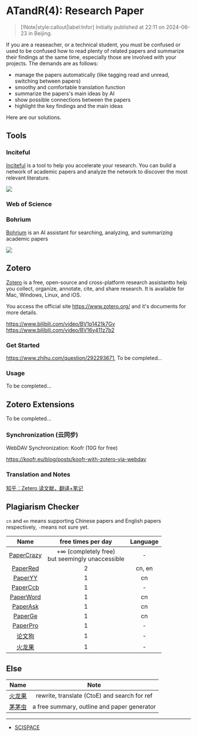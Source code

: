 # ATandR(4): Research Paper

> [!Note|style:callout|label:Infor]
Initially published at 22:11 on 2024-06-23 in Beijing.



If you are a reaseacher, or a technical student, you must be confused or used to be confused how to read plenty of related papers and summarize their findings at the same time, especially those are involved with your projects. The demands are as follows:

- manage the papers automatically (like tagging read and unread, switching between papers)
- smoothy and comfortable translation function
- summarize the papers's main ideas by AI
- show possible connections between the papers
- highlight the key findings and the main ideas

 Here are our solutions.

## Tools

### Inciteful

[Inciteful](https://inciteful.xyz/) is a tool to help you accelerate your research. You can build a network of academic papers and analyze the network to discover the most relevant literature.

<div class="center"><img src="https://imagebank-0.oss-cn-beijing.aliyuncs.com/VS-PicGo/2024-10-15-21-03-25_ATandR(4)-ResearchPaper.jpg"/></div>

<!-- <div class="center"><img src="https://imagebank-0.oss-cn-beijing.aliyuncs.com/VS-PicGo/2024-10-15-21-01-28_ATandR(4)-ResearchPaper.jpg"/></div> -->

### Web of Science

### Bohrium
[Bohrium](https://bohrium.dp.tech) is an AI assistant for searching, analyzing, and summarizing academic papers

<div class="center"><img src="https://imagebank-0.oss-cn-beijing.aliyuncs.com/VS-PicGo/2024-10-15-20-56-08_ATandR(4)-ResearchPaper.jpg"/></div>



## Zotero

[Zotero](https://www.zotero.org/) is a free, open-source and cross-platform research assistantto help you
collect, organize, annotate, cite, and share research. It is available for Mac, Windows, Linux, and iOS. 

You access the official site https://www.zotero.org/ and it's documents for more details.

https://www.bilibili.com/video/BV1p1421k7Gv  
https://www.bilibili.com/video/BV16y411z7b2

### Get Started
https://www.zhihu.com/question/292293671, To be completed...

### Usage
To be completed...

## Zotero Extensions
To be completed...

###  Synchronization (云同步)

WebDAV Synchronization: Koofr (10G for free)

https://koofr.eu/blog/posts/koofr-with-zotero-via-webdav

### Translation and Notes

[知乎：Zetero 读文献，翻译+笔记](https://zhuanlan.zhihu.com/p/578523246)


## Plagiarism Checker

`cn` and `en` means supporting Chinese papers and English papers respectively, `-`means not sure yet.

<div class='center'>

| Name | free times per day | Language |
|:-:|:-:|:-:|
 | [PaperCrazy](https://www.papercrazy.cn/) | $+\infty$ (completely free)<br>but seemingly unaccessible | - |
 | [PaperRed](https://www.paperred.com/check) | 2 | cn, en |
 | [PaperYY](https://www.paperyy.cn/NoLoginPost.aspx) | 1 | cn |
 | [PaperCcb](https://www.paperccb.com/) | 1 | - |
 | [PaperWord](https://www.paperword.com/NoLoginPost.aspx) | 1 | cn |
 | [PaperAsk](https://paperask.yuebaixx.top/NoLoginPost.aspx) | 1 | cn |
 | [PaperGe](https://m.paperge.com/#/pages/index/check?=) | 1 | cn |
 | [PaperPro](https://check.paperpro.cn/#/check) | 1 | - |
 | [论文狗](https://check.lunwengo.net/#/check) | 1 | - |
  | [火龙果](https://web.mypitaya.com/writing?type=&from=home&assistant=6&subAssistant=auto&id=d774a140-4334-11ef-b1a0-9b68468f3f15) | 1 | - | 
</div>


## Else 

<div class='center'>

| Name | Note | 
|:-:|:-:|
 | [火龙果](https://web.mypitaya.com/writing?type=&from=home&assistant=6&subAssistant=auto&id=d774a140-4334-11ef-b1a0-9b68468f3f15) |rewrite, translate (CtoE) and search for ref |  
 | [茅茅虫](https://mymmc.net.cn/) | a free summary, outline and paper generator |  
 
</div>

---

- [SCISPACE](https://www.zhihu.com/question/321671908/answer/3520018138?utm_campaign=shareopn&utm_medium=social&utm_psn=1795000531623735297&utm_source=wechat_session)